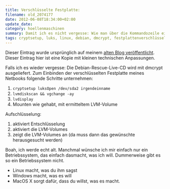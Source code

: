 ```yaml
---
title: Verschlüsselte Festplatte:
filename: old_2074177
date: 2012-06-08T18:34:00+02:00
update_date:
category: hoellenmaschinen
summary: Damit ich es nicht vergesse: Wie man über die Kommandozeile eine verschlüsselte Festplatte mounted.
tags: cryptsetup, luks, linux, debian, dmcrypt, festplattenverschlüsselung
---
```

Dieser Eintrag wurde ursprünglich auf meinem [alten Blog veröffentlicht](https://stu.blogger.de/stories/2074177/). Dieser Eintrag hier ist eine Kopie mit kleinen technischen Anpassungen.

Falls ich es wieder vergesse: Die Debian-Rescue-Live-CD wird mit dmcrypt ausgeliefert.
Zum Einbinden der verschlüsselten Festplatte meines Netbooks folgende Schritte unternehmen:

1. `cryptsetup luksOpen /dev/sda2 irgendeinname`
2. `lvmdiskscan && vgchange -ay`
3. `lvdisplay`
4. Mounten wie gehabt, mit ermitteltem LVM-Volume

Aufschlüsselung:
1. aktiviert Entschlüsselung
2. aktiviert die LVM-Volumes
3. zeigt die LVM-Volumes an (da muss dann das gewünschte herausgesucht werden)

Boah, ich werde echt alt. Manchmal wünsche ich mir einfach nur ein Betriebssystem, das einfach dasmacht, was ich will. Dummerweise gibt es so ein Betriebssystem nicht.
- Linux macht, was du ihm sagst
- Windows macht, was es will
- MacOS X sorgt dafür, dass du willst, was es macht.
